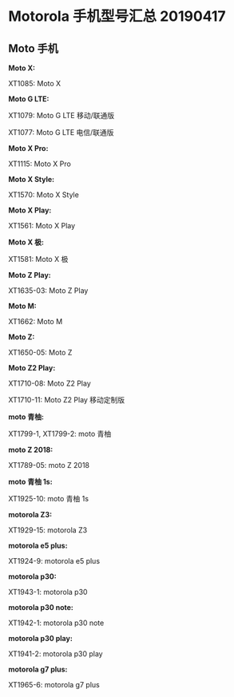 # Motorola 手机型号汇总 20190417

## Moto 手机

**Moto X:**

XT1085: Moto X

**Moto G LTE:**

XT1079: Moto G LTE 移动/联通版

XT1077: Moto G LTE 电信/联通版

**Moto X Pro:**

XT1115: Moto X Pro

**Moto X Style:**

XT1570: Moto X Style

**Moto X Play:**

XT1561: Moto X Play

**Moto X 极:**

XT1581: Moto X 极

**Moto Z Play:**

XT1635-03: Moto Z Play

**Moto M:**

XT1662: Moto M

**Moto Z:**

XT1650-05: Moto Z

**Moto Z2 Play:**

XT1710-08: Moto Z2 Play

XT1710-11: Moto Z2 Play 移动定制版

**moto 青柚:**

XT1799-1, XT1799-2: moto 青柚

**moto Z 2018:**

XT1789-05: moto Z 2018

**moto 青柚 1s:**

XT1925-10: moto 青柚 1s

**motorola Z3:**

XT1929-15: motorola Z3

**motorola e5 plus:**

XT1924-9: motorola e5 plus

**motorola p30:**

XT1943-1: motorola p30

**motorola p30 note:**

XT1942-1: motorola p30 note

**motorola p30 play:**

XT1941-2: motorola p30 play

**motorola g7 plus:**

XT1965-6: motorola g7 plus

